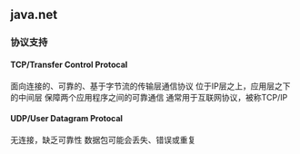 ## java.net
### 协议支持
#### TCP/Transfer Control Protocal
面向连接的、可靠的、基于字节流的传输层通信协议
位于IP层之上，应用层之下的中间层
保障两个应用程序之间的可靠通信
通常用于互联网协议，被称TCP/IP
#### UDP/User Datagram Protocal
无连接，缺乏可靠性
数据包可能会丢失、错误或重复
